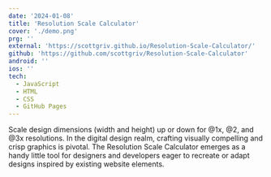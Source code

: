 ```yaml
---
date: '2024-01-08'
title: 'Resolution Scale Calculator'
cover: './demo.png'
prg: ''
external: 'https://scottgriv.github.io/Resolution-Scale-Calculator/'
github: 'https://github.com/scottgriv/Resolution-Scale-Calculator'
android: ''
ios: ''
tech:
  - JavaScript
  - HTML
  - CSS
  - GitHub Pages
---
```


Scale design dimensions (width and height) up or down for @1x, @2, and @3x resolutions. In the digital design realm, crafting visually compelling and crisp graphics is pivotal. The Resolution Scale Calculator emerges as a handy little tool for designers and developers eager to recreate or adapt designs inspired by existing website elements.
